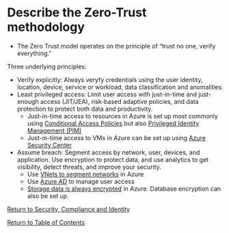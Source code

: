 # Describe the Zero-Trust methodology

* The Zero Trust model operates on the principle of “trust no one, verify everything.”

Three underlying principles: 
* Verify explicitly: Always veryfy credentials using the user identity, location, device, service or workload, data classification and anomalities
* Least privileged access: Limit user access with just-in-time and just-enough access (JIT/JEA), risk-based adaptive policies, and data protection to protect both data and productivity.
    * Just-in-time access to resources in Azure is set up most commonly using [Conditional Access Policies](https://github.com/JonThomas/Azure-AZ-500-Study-Guide/blob/master/1-Manage%20identity%20and%20access/24-Implement%20Conditional%20Access%20Policies%20including%20Multi-Factor%20Authentication.md) but also [Privileged Identity Management (PIM)](https://github.com/JonThomas/Azure-AZ-500-Study-Guide/blob/master/1-Manage%20identity%20and%20access/21-Monitor%20privileged%20access%20for%20Azure%20AD%20Privileged%20Identity%20Management%20(PIM).md)
    * Just-in-time access to VMs in Azure can be set up using [Azure Security Center](https://github.com/JonThomas/Azure-AZ-500-Study-Guide/blob/master/3-Manage%20security%20operations/22-Configure%20Just%20in%20Time%20VM%20access%20by%20using%20Azure%20Security%20Center.md)
* Assume breach: Segment access by network, user, devices, and application. Use encryption to protect data, and use analytics to get visibility, detect threats, and improve your security.
    * Use [VNets to segment networks](https://github.com/JonThomas/Azure-AZ-500-Study-Guide/blob/master/2-Implement%20platform%20protection/10-Secure%20the%20connectivity%20of%20virtual%20networks%20(VPN%20authentication,%20Express%20Route%20encryption).md) in Azure
    * Use [Azure AD](https://github.com/JonThomas/Azure-AZ-500-Study-Guide/blob/master/1-Manage%20identity%20and%20access/README.md) to manage user access
    * [Storage data is always encrypted](https://github.com/JonThomas/Azure-AZ-500-Study-Guide/blob/master/4-Secure%20data%20and%20applications/16-Implement%20Storage%20Service%20Encryption.md) in Azure. Database encryption can also be set up.


[Return to Security, Compliance and Identity](README.md)

[Return to Table of Contents](../README.md)